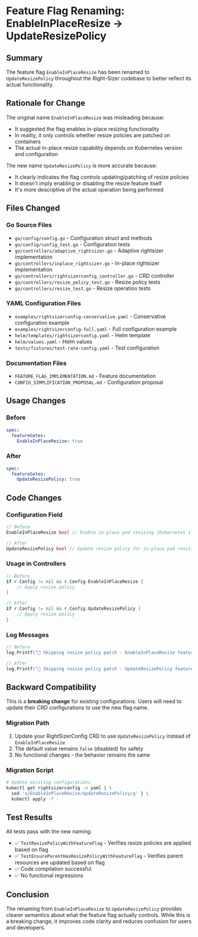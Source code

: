 # Feature Flag Renaming: EnableInPlaceResize → UpdateResizePolicy

## Summary

The feature flag `EnableInPlaceResize` has been renamed to `UpdateResizePolicy` throughout the Right-Sizer codebase to better reflect its actual functionality.

## Rationale for Change

The original name `EnableInPlaceResize` was misleading because:
- It suggested the flag enables in-place resizing functionality
- In reality, it only controls whether resize policies are patched on containers
- The actual in-place resize capability depends on Kubernetes version and configuration

The new name `UpdateResizePolicy` is more accurate because:
- It clearly indicates the flag controls updating/patching of resize policies
- It doesn't imply enabling or disabling the resize feature itself
- It's more descriptive of the actual operation being performed

## Files Changed

### Go Source Files
- `go/config/config.go` - Configuration struct and methods
- `go/config/config_test.go` - Configuration tests
- `go/controllers/adaptive_rightsizer.go` - Adaptive rightsizer implementation
- `go/controllers/inplace_rightsizer.go` - In-place rightsizer implementation
- `go/controllers/rightsizerconfig_controller.go` - CRD controller
- `go/controllers/resize_policy_test.go` - Resize policy tests
- `go/controllers/resize_test.go` - Resize operation tests

### YAML Configuration Files
- `examples/rightsizerconfig-conservative.yaml` - Conservative configuration example
- `examples/rightsizerconfig-full.yaml` - Full configuration example
- `helm/templates/rightsizerconfig.yaml` - Helm template
- `helm/values.yaml` - Helm values
- `tests/fixtures/test-rate-config.yaml` - Test configuration

### Documentation Files
- `FEATURE_FLAG_IMPLEMENTATION.md` - Feature documentation
- `CONFIG_SIMPLIFICATION_PROPOSAL.md` - Configuration proposal

## Usage Changes

### Before
```yaml
spec:
  featureGates:
    EnableInPlaceResize: true
```

### After
```yaml
spec:
  featureGates:
    UpdateResizePolicy: true
```

## Code Changes

### Configuration Field
```go
// Before
EnableInPlaceResize bool // Enable in-place pod resizing (Kubernetes 1.33+)

// After
UpdateResizePolicy bool // Update resize policy for in-place pod resizing (Kubernetes 1.27+)
```

### Usage in Controllers
```go
// Before
if r.Config != nil && r.Config.EnableInPlaceResize {
    // Apply resize policy
}

// After
if r.Config != nil && r.Config.UpdateResizePolicy {
    // Apply resize policy
}
```

### Log Messages
```go
// Before
log.Printf("📝 Skipping resize policy patch - EnableInPlaceResize feature flag is disabled")

// After
log.Printf("📝 Skipping resize policy patch - UpdateResizePolicy feature flag is disabled")
```

## Backward Compatibility

This is a **breaking change** for existing configurations. Users will need to update their CRD configurations to use the new flag name.

### Migration Path

1. Update your RightSizerConfig CRD to use `UpdateResizePolicy` instead of `EnableInPlaceResize`
2. The default value remains `false` (disabled) for safety
3. No functional changes - the behavior remains the same

### Migration Script
```bash
# Update existing configurations
kubectl get rightsizerconfig -o yaml | \
  sed 's/EnableInPlaceResize/UpdateResizePolicy/g' | \
  kubectl apply -f -
```

## Test Results

All tests pass with the new naming:
- ✅ `TestResizePolicyWithFeatureFlag` - Verifies resize policies are applied based on flag
- ✅ `TestEnsureParentHasResizePolicyWithFeatureFlag` - Verifies parent resources are updated based on flag
- ✅ Code compilation successful
- ✅ No functional regressions

## Conclusion

The renaming from `EnableInPlaceResize` to `UpdateResizePolicy` provides clearer semantics about what the feature flag actually controls. While this is a breaking change, it improves code clarity and reduces confusion for users and developers.